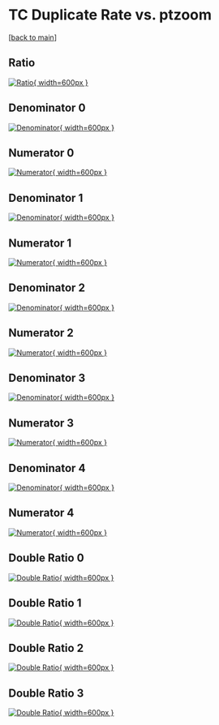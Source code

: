 # TC Duplicate Rate vs. ptzoom

[[back to main](./)]



## Ratio

[![Ratio](../mtv/var/TC_duplrate_ptzoom.png){ width=600px }](../mtv/var/TC_duplrate_ptzoom.pdf)

## Denominator 0

[![Denominator](../mtv/den/TC_duplrate_ptzoom_den0.png){ width=600px }](../mtv/den/TC_duplrate_ptzoom_den0.pdf)

## Numerator 0

[![Numerator](../mtv/num/TC_duplrate_ptzoom_num0.png){ width=600px }](../mtv/num/TC_duplrate_ptzoom_num0.pdf)

## Denominator 1

[![Denominator](../mtv/den/TC_duplrate_ptzoom_den1.png){ width=600px }](../mtv/den/TC_duplrate_ptzoom_den1.pdf)

## Numerator 1

[![Numerator](../mtv/num/TC_duplrate_ptzoom_num1.png){ width=600px }](../mtv/num/TC_duplrate_ptzoom_num1.pdf)

## Denominator 2

[![Denominator](../mtv/den/TC_duplrate_ptzoom_den2.png){ width=600px }](../mtv/den/TC_duplrate_ptzoom_den2.pdf)

## Numerator 2

[![Numerator](../mtv/num/TC_duplrate_ptzoom_num2.png){ width=600px }](../mtv/num/TC_duplrate_ptzoom_num2.pdf)

## Denominator 3

[![Denominator](../mtv/den/TC_duplrate_ptzoom_den3.png){ width=600px }](../mtv/den/TC_duplrate_ptzoom_den3.pdf)

## Numerator 3

[![Numerator](../mtv/num/TC_duplrate_ptzoom_num3.png){ width=600px }](../mtv/num/TC_duplrate_ptzoom_num3.pdf)

## Denominator 4

[![Denominator](../mtv/den/TC_duplrate_ptzoom_den4.png){ width=600px }](../mtv/den/TC_duplrate_ptzoom_den4.pdf)

## Numerator 4

[![Numerator](../mtv/num/TC_duplrate_ptzoom_num4.png){ width=600px }](../mtv/num/TC_duplrate_ptzoom_num4.pdf)

## Double Ratio 0

[![Double Ratio](../mtv/ratio/TC_duplrate_ptzoom_ratio0.png){ width=600px }](../mtv/ratio/TC_duplrate_ptzoom_ratio0.pdf)

## Double Ratio 1

[![Double Ratio](../mtv/ratio/TC_duplrate_ptzoom_ratio1.png){ width=600px }](../mtv/ratio/TC_duplrate_ptzoom_ratio1.pdf)

## Double Ratio 2

[![Double Ratio](../mtv/ratio/TC_duplrate_ptzoom_ratio2.png){ width=600px }](../mtv/ratio/TC_duplrate_ptzoom_ratio2.pdf)

## Double Ratio 3

[![Double Ratio](../mtv/ratio/TC_duplrate_ptzoom_ratio3.png){ width=600px }](../mtv/ratio/TC_duplrate_ptzoom_ratio3.pdf)

